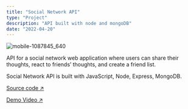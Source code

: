 ```yaml
---
title: "Social Network API"
type: "Project"
description: "API built with node and mongoDB"
date: "2022-04-20"
---
```


![mobile-1087845_640](https://user-images.githubusercontent.com/28774706/167774048-64422675-ff07-4a1c-9f33-562f0928feb2.jpg)

API for a social network web application where users can share their thoughts, react to friends’ thoughts, and create a friend list.

Social Network API is built with JavaScript, Node, Express, MongoDB.

[Source code ↗ ](https://github.com/JamesCostello-dev/super-journey)

[Demo Video ↗ ](https://user-images.githubusercontent.com/28774706/107931325-51230280-6f39-11eb-8cce-d177ffce4ebb.mp4)
